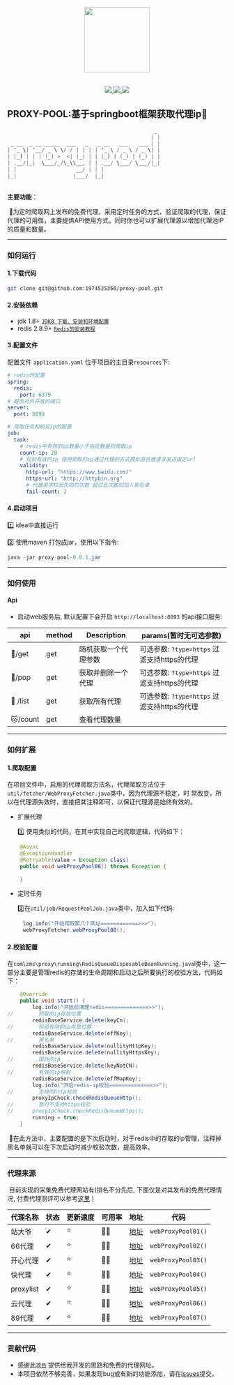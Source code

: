 <p align="center">
    <img src="https://i.postimg.cc/T3StDMK5/proxypool.png" width="150">
    <p align="center">
        <br>
         <a href="https://docs.spring.io/spring-boot/docs/2.7.10/reference/html/">
             <img src="https://img.shields.io/badge/springboot-2.7.1-green?logo=springboot" >
         </a>
          <a href="https://openjdk.org">
             <img src="https://img.shields.io/badge/jdk-1.8+-orange?logo=openjdk">
         </a>
         <a href="https://redis.io">
             <img src="https://img.shields.io/badge/redis-2.8.9+-red?logo=redis">
         </a>
    </p>    
</p>


## PROXY-POOL:基于springboot框架获取代理ip:stars:

```java
                                               _ 
                                              | |
 _ __  _ __ _____  ___   _   _ __   ___   ___ | |
| '_ \| '__/ _ \ \/ / | | | | '_ \ / _ \ / _ \| |
| |_) | | | (_) >  <| |_| | | |_) | (_) | (_) | |
| .__/|_|  \___/_/\_\\__, | | .__/ \___/ \___/|_|
| |                   __/ | | |                  
|_|                  |___/  |_|                  
                                                 
```

**主要功能**：

​		:tangerine:为定时爬取网上发布的免费代理，采用定时任务的方式，验证爬取的代理，保证代理的可用性，主要提供API使用方式。同时你也可以扩展代理源以增加代理池IP的质量和数量。

---
### 如何运行
#### 1.下载代码
```bash
git clone git@github.com:1974525360/proxy-pool.git
```
#### 2.安装依赖
- jdk 1.8+   [``JDK8 下载、安装和环境配置``](https://blog.csdn.net/u013129932/article/details/114275846)
- redis 2.8.9+  [``Redis的安装教程``](https://blog.csdn.net/weixin_43883917/article/details/114632709)
#### 3.配置文件

配置文件 `application.yaml` 位于项目的主目录``resources``下:

```yaml
# redis的配置
spring:
  redis:
    port: 6379
# 服务对外开放的端口
server:
  port: 8093

# 爬取任务和校验ip的配置
job:
  task:
    # redis中有效的ip数量小于指定数量则爬取ip
    count-ip: 20
    # 校验有效的ip 使用爬取的ip通过代理的方式模拟游览器请求发送指定url
    validity:
      http-url: "https://www.baidu.com/"
      https-url: "http://httpbin.org"
      # 代理请求校验失败的次数 超过此次数则加入黑名单
      fail-count: 2
```

####  4.启动项目

:one: idea中直接运行

:two: 使用maven 打包成jar，使用以下指令:

```java
java -jar proxy-pool-0.0.1.jar
```
---
### 如何使用

#### 	Api

- 启动web服务后, 默认配置下会开启 ``http://localhost:8093`` 的api接口服务:

| api             | method | Description          | params(暂时无可选参数)                      |
| --------------- | ------ | -------------------- | ------------------------------------------- |
| :rabbit2:/get   | get    | 随机获取一个代理参数 | 可选参数: `?type=https` 过滤支持https的代理 |
| :racehorse:/pop | get    | 获取并删除一个代理   | 可选参数: `?type=https` 过滤支持https的代理 |
| :dog: /list     | get    | 获取所有代理         | 可选参数: `?type=https` 过滤支持https的代理 |
| :cat:/count     | get    | 查看代理数量         |                                             |

---

### 如何扩展

#### 1.爬取配置

​		在项目文件中，启用的代理爬取方法名，代理爬取方法位于``util/fetcher/WebProxyFetcher.java``类中，因为代理源不稳定，时	常改变，所以在代理源失效时，直接把其注释即可，以保证代理源是始终有效的。

- 扩展代理
    
    :one: 使用类似的代码，在其中实现自己的爬取逻辑，代码如下：

```java
    @Async
    @ExceptionHandler
    @Retryable(value = Exception.class)
    public void webProxyPool08() throws Exception {
        
    }
```
- 定时任务

    :two:在``util/job/RequestPoolJob.java``类中，加入如下代码:

```java 
     log.info("开始爬取第八个网址============>>>");
     webProxyFetcher.webProxyPool08();
```



#### 2.校验配置

​		在``com\zms\proxy\running\RedisQueueDisposableBeanRunning.java``l类中，这一部分主要是管理redis的存储的生命周期和启动之后所要执行的校验方法，代码如下：

```java
    @Override
    public void start() {
        log.info("开始前清理redis==============>>");
//        抓取的ip存放位置
        redisBaseService.delete(keyCn);
//        校验有效的ip存放位置
        redisBaseService.delete(effKey);
//        黑名单
        redisBaseService.delete(nullityHttpKey);
        redisBaseService.delete(nullityHttpsKey);
//        国外的ip
        redisBaseService.delete(keyNotCN);
//        有效的ip映射
        redisBaseService.delete(effMapKey);
        log.info("开启redis-ip校验==============>>");
//		  支持的http校验
        proxyIpCheck.checkRedisQueueHttp();
//        暂时不支持https校验
//      proxyIpCheck.checkRedisQueueHttps();
        running = true;
    }
```

​		:key:在此方法中，主要配置的是下次启动时，对于redis中的存取的ip管理，注释掉黑名单就可以在下次启动时减少校验次数，提高效率。

---

### 代理来源

​		目前实现的采集免费代理网站有(排名不分先后, 下面仅是对其发布的免费代理情况, 付费代理测评可以参考[这里](https://zhuanlan.zhihu.com/p/33576641) )

|   代理名称   |  状态  |  更新速度 |  可用率  |  地址 |    代码   |
| ---------   |  ---- | --------  | ------  | ----- |   ------- |
| 站大爷     |  ✔    |     :star:     |   :star2::star2:   | [地址](https://www.zdaye.com/dayProxy.html) | ``webProxyPool01()`` |
| 66代理     |  ✔    |     :star:     | :star2::star2: | [地址](http://www.66ip.cn/)         | ``webProxyPool02()`` |
| 开心代理     |   ✔   |     :star:     | :star2::star2: | [地址](http://www.kxdaili.com/dailiip.html) | ``webProxyPool03()`` |
| 快代理       |  ✔    |     :star:     | :star2::star2: | [地址](https://www.kuaidaili.com/free/) | ``webProxyPool04()`` |
| proxylist |  ✔    |    :star:    | :star2::star2: | [地址](http://proxylist.fatezero.org/proxy.list) | ``webProxyPool05()`` |
| 云代理       |  ✔    |     :star:     | :star2::star2: | [地址](http://www.ip3366.net/free/) | ``webProxyPool06()`` |
| 89代理   |  ✔    | :star:    |    :star2::star2:    | [地址](https://www.89ip.cn/) | ``webProxyPool07()`` |

---

### 贡献代码

- 感谢此[``项目``](https://github.com/jhao104/proxy_pool) 提供给我开发的思路和免费的代理网址。
- 本项目依然不够完善，如果发现bug或有新的功能添加，请在[Issues](https://github.com/1974525360/proxy-pool/issues)提交。



